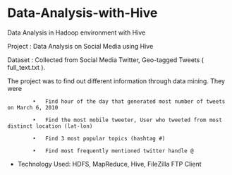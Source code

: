 # Data-Analysis-with-Hive
Data Analysis in Hadoop environment with  Hive 


Project :  Data Analysis on Social Media using Hive

Dataset : Collected from Social Media Twitter, Geo-tagged Tweets ( full_text.txt ).

The project was to find out different information through data mining. They were

            •	Find hour of the day that generated most number of tweets on March 6, 2010

            •	Find the most mobile tweeter, User who tweeted from most distinct location (lat-lon)

            •	Find 3 most popular topics (hashtag #)

            •	Find most frequently mentioned twitter handle @

* Technology Used:  HDFS, MapReduce, Hive, FileZilla FTP Client 
